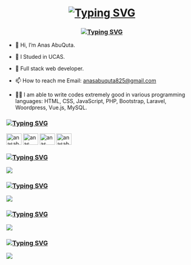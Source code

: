 <h1 align="center">
    <a href="https://github.com/AnasAbuQuta"><img
            src="https://readme-typing-svg.demolab.com?font=Fira+Code&weight=500&size=23&pause=1050&color=6772F7&center=true&vCenter=true&multiline=true&repeat=false&width=435&lines=Anas+Abu+Quta"
            alt="Typing SVG" /></a>
</h1>
<h3 align="center">
    <a href="https://github.com/AnasAbuQuta"><img
            src="https://readme-typing-svg.demolab.com?font=Fira+Code&weight=500&size=23&pause=1500&color=6772F7&center=true&vCenter=true&width=435&lines=Full+-+Stack+Web+Developer;Always+Learning+New+Things"
            alt="Typing SVG" /></a>
</h3>

- 👋 Hi, I’m Anas AbuQuta.

- 👀 I Studed in UCAS.

- 🌱 Full stack web developer.

- 📫 How to reach me Email: anasabuquta825@gmail.com

- 👨‍💻 I am able to write codes extremely good in various programming languages: HTML, CSS, JavaScript, PHP,
Bootstrap, Laravel, Woordpress, Vue.js, MySQL.

<!-- https://github.com/AnasAbuQuta -->

<h3 align="left">
    <a href="https://github.com/AnasAbuQuta"><img
            src="https://readme-typing-svg.demolab.com?font=Fira+Code&pause=1000&color=6772F7&repeat=false&width=435&lines=Connect+with+me%3A"
            alt="Typing SVG" /></a>
</h3>
<p align="left">
    <a href="https://twitter.com/anasabuquta" target="blank"><img align="center"
            src="https://raw.githubusercontent.com/rahuldkjain/github-profile-readme-generator/master/src/images/icons/Social/twitter.svg"
            alt="anasabuquta" height="30" width="40" /></a>
    <a href="https://www.linkedin.com/in/anas-abu-quta-4a25b1241/" target="blank"><img align="center"
            src="https://raw.githubusercontent.com/rahuldkjain/github-profile-readme-generator/master/src/images/icons/Social/linked-in-alt.svg"
            alt="anas abu quta" height="30" width="40" /></a>
    <a href="https://www.facebook.com/anas.abuquta" target="blank"><img align="center"
            src="https://raw.githubusercontent.com/rahuldkjain/github-profile-readme-generator/master/src/images/icons/Social/facebook.svg"
            alt="anas abu quta" height="30" width="40" target="_blank" /></a>
    <a href="https://instagram.com/anasabuquta3" target="blank"><img align="center"
            src="https://raw.githubusercontent.com/rahuldkjain/github-profile-readme-generator/master/src/images/icons/Social/instagram.svg"
            alt="anasabuquta3" height="30" width="40" /></a>
</p>

<h3 align="left">
    <a href="https://github.com/AnasAbuQuta"><img
            src="https://readme-typing-svg.demolab.com?font=Fira+Code&pause=1000&repeat=false&color=6772F7&width=435&lines=Languages%3A"
            alt="Typing SVG" /></a>
</h3>

<p>
    <a href="https://skillicons.dev">
        <img src="https://skillicons.dev/icons?i=php,js,cs,html,css" />
    </a>
</p>

<h3 align="left">
    <a href="https://github.com/AnasAbuQuta"><img
            src="https://readme-typing-svg.demolab.com?font=Fira+Code&pause=1000&repeat=false&color=6772F7&width=435&lines=Frontend%3A"
            alt="Typing SVG" /></a>
</h3>

<p>
    <a href="https://skillicons.dev">
        <img src="https://skillicons.dev/icons?i=vuejs,bootstrap,wordpress,jquery" />
    </a>
</p>

<h3 align="left">
    <a href="https://github.com/AnasAbuQuta"><img
            src="https://readme-typing-svg.demolab.com?font=Fira+Code&pause=1000&repeat=false&color=6772F7&width=435&lines=Backend%3A"
            alt="Typing SVG" /></a>
</h3>

<p>
    <a href="https://skillicons.dev">
        <img src="https://skillicons.dev/icons?i=php,wordpress,laravel,mysql" />
    </a>
</p>

<h3 align="left">
    <a href="https://github.com/AnasAbuQuta"><img
            src="https://readme-typing-svg.demolab.com?font=Fira+Code&pause=1000&repeat=false&color=6772F7&width=435&lines=Tools%3A"
            alt="Typing SVG" /></a>
</h3>

<p>
    <a href="https://skillicons.dev">
        <img src="https://skillicons.dev/icons?i=vscode,visualstudio,xd,git,github,postman" />
    </a>
</p>

<!-- <p align="left">
    <a href="https://laravel.com/" target="_blank" rel="noreferrer"> <img
            src="https://raw.githubusercontent.com/devicons/devicon/master/icons/laravel/laravel-plain-wordmark.svg"
            alt="laravel" width="40" height="40" /> </a><a href="https://www.php.net" target="_blank" rel="noreferrer">
        <img src="https://raw.githubusercontent.com/devicons/devicon/master/icons/php/php-original.svg" alt="php"
            width="40" height="40" /> </a><a href="https://www.w3.org/html/" target="_blank" rel="noreferrer"> <img
            src="https://raw.githubusercontent.com/devicons/devicon/master/icons/html5/html5-original-wordmark.svg"
            alt="html5" width="40" height="40" /> </a>
    <a href="https://www.w3schools.com/css/" target="_blank" rel="noreferrer"> <img
            src="https://raw.githubusercontent.com/devicons/devicon/master/icons/css3/css3-original-wordmark.svg"
            alt="css3" width="40" height="40" /> </a><a href="https://www.w3schools.com/cs/" target="_blank"
        rel="noreferrer"> <img
            src="https://raw.githubusercontent.com/devicons/devicon/master/icons/csharp/csharp-original.svg"
            alt="csharp" width="40" height="40" /> </a>
    <a href="https://getbootstrap.com" target="_blank" rel="noreferrer"> <img
            src="https://raw.githubusercontent.com/devicons/devicon/master/icons/bootstrap/bootstrap-plain-wordmark.svg"
            alt="bootstrap" width="40" height="40" /> </a>
    <a href="https://developer.mozilla.org/en-US/docs/Web/JavaScript" target="_blank" rel="noreferrer"> <img
            src="https://raw.githubusercontent.com/devicons/devicon/master/icons/javascript/javascript-original.svg"
            alt="javascript" width="40" height="40" /> </a><a href="https://vuejs.org/" target="_blank"
        rel="noreferrer"> <img
            src="https://raw.githubusercontent.com/devicons/devicon/master/icons/vuejs/vuejs-original-wordmark.svg"
            alt="vuejs" width="40" height="40" /> </a> <a href="https://www.mysql.com/" target="_blank"
        rel="noreferrer">
        <img src="https://raw.githubusercontent.com/devicons/devicon/master/icons/mysql/mysql-original-wordmark.svg"
            alt="mysql" width="40" height="40" /> </a> <a href="https://www.adobe.com/products/xd.html" target="_blank"
        rel="noreferrer"> <img src="https://cdn.worldvectorlogo.com/logos/adobe-xd.svg" alt="xd" width="40"
            height="40" /> </a><a href="https://git-scm.com/" target="_blank" rel="noreferrer">
        <img src="https://www.vectorlogo.zone/logos/git-scm/git-scm-icon.svg" alt="git" width="40" height="40" /> </a>
</p> -->
